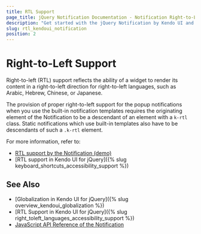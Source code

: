```yaml
---
title: RTL Support
page_title: jQuery Notification Documentation - Notification Right-to-Left Support
description: "Get started with the jQuery Notification by Kendo UI and learn about the RTL supports it provides."
slug: rtl_kendoui_notification
position: 2
---
```


# Right-to-Left Support

Right-to-left (RTL) support reflects the ability of a widget to render its content in a right-to-left direction for right-to-left languages, such as Arabic, Hebrew, Chinese, or Japanese.

The provision of proper right-to-left support for the popup notifications when you use the built-in notification templates requires the originating element of the Notification to be a descendant of an element with a `k-rtl` class. Static notifications which use built-in templates also have to be descendants of such a `.k-rtl` element.

For more information, refer to:
* [RTL support by the Notification (demo)](https://demos.telerik.com/kendo-ui/notification/right-to-left-support)
* [RTL support in Kendo UI for jQuery]({% slug keyboard_shortcuts_accessibility_support %})

## See Also

* [Globalization in Kendo UI for jQuery]({% slug overview_kendoui_globalization %})
* [RTL Support in Kendo UI for jQuery]({% slug right_toleft_languages_accessibility_support %})
* [JavaScript API Reference of the Notification](/api/javascript/ui/notification)
